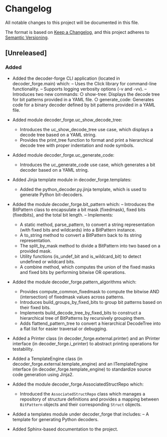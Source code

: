 # Changelog

All notable changes to this project will be documented in this file.

The format is based on [Keep a Changelog](https://keepachangelog.com/en/1.1.0/),
and this project adheres to [Semantic Versioning](https://semver.org/spec/v2.0.0.html).

## [Unreleased]

### Added

- Added the decoder-forge CLI application (located in decoder_forge.main) which:
  – Uses the Click library for command-line functionality.
  – Supports logging verbosity options (-v and -vv).
  – Introduces two new commands:
    ○ show-tree: Displays the decode tree for bit patterns provided in a YAML file.
    ○ generate_code: Generates code for a binary decoder defined by bit patterns provided in a YAML file.

- Added module decoder_forge.uc_show_decode_tree:
  - Introduces the uc_show_decode_tree use case, which displays a decode tree based on a YAML string.
  - Provides the print_tree function to format and print a hierarchical decode tree with proper indentation and node symbols.

- Added module decoder_forge.uc_generate_code:
  - Introduces the uc_generate_code use case, which generates a bit decoder based on a YAML string.

- Added Jinja template module in decoder_forge.templates:
  - Added the python_decoder.py.jinja template, which is used to generate Python bit-decoders.
  
- Added the module decoder_forge.bit_pattern which:
  – Introduces the BitPattern class to encapsulate a bit mask (fixedmask), fixed bits (fixedbits), and the total bit length.
  – Implements:
    - A static method, parse_pattern, to convert a string representation (with fixed bits and wildcards) into a BitPattern instance.
    - A to_string method to convert a BitPattern back to its string representation.
    - The split_by_mask method to divide a BitPattern into two based on a provided mask.
    - Utility functions (is_undef_bit and is_wildcard_bit) to detect undefined or wildcard bits.
    - A combine method, which computes the union of the fixed masks and fixed bits by performing bitwise OR operations. 

- Added the module decoder_forge.pattern_algorithms which:
  - Provides compute_common_fixedmask to compute the bitwise AND (intersection) of fixedmask values across patterns.
  - Introduces build_groups_by_fixed_bits to group bit patterns based on their fixed bits.
  - Implements build_decode_tree_by_fixed_bits to construct a hierarchical tree of BitPatterns by recursively grouping them.
  - Adds flattend_pattern_tree to convert a hierarchical DecodeTree into a flat list for easier traversal or debugging.

- Added a Printer class (in decoder_forge.external.printer) and an IPrinter interface (in decoder_forge.i_printer) to abstract printing operations for testability.

- Added a TemplateEngine class (in decoder_forge.external.template_engine) and an ITemplateEngine interface (in decoder_forge.template_engine) to standardize source code generation using Jinja2.

- Added the module decoder_forge.AssociatedStructRepo which:
  - Introduced the `AssociatedStructRepo` class which manages a repository of structure definitions and provides a mapping between `BitPattern` objects and their corresponding `Struct` objects.

- Added a templates module under decoder_forge that includes:
  – A template for generating Python decoders.

- Added Sphinx-based documentation to the project.

